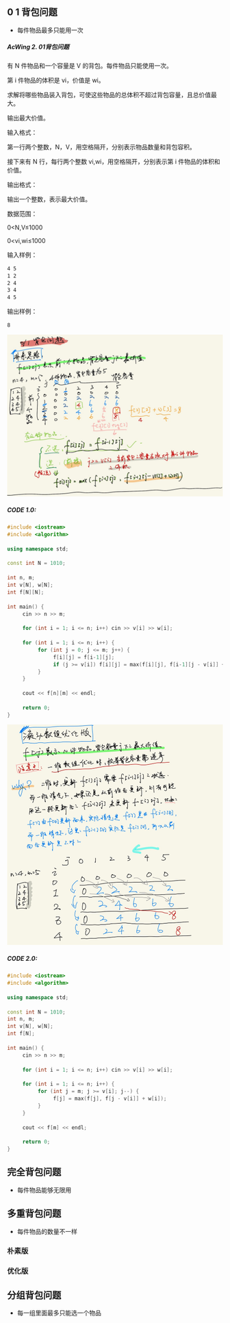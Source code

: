 ## 0 1 背包问题



- 每件物品最多只能用一次



##### AcWing 2. 01背包问题

有 N 件物品和一个容量是 V 的背包。每件物品只能使用一次。

第 i 件物品的体积是 vi，价值是 wi。

求解将哪些物品装入背包，可使这些物品的总体积不超过背包容量，且总价值最大。

输出最大价值。

输入格式：

第一行两个整数，N，V，用空格隔开，分别表示物品数量和背包容积。

接下来有 N 行，每行两个整数 vi,wi，用空格隔开，分别表示第 i 件物品的体积和价值。

输出格式：

输出一个整数，表示最大价值。

数据范围：

0<N,V≤1000

0<vi,wi≤1000

输入样例：

```markdown
4 5
1 2
2 4
3 4
4 5
```

输出样例：

```markdown
8
```



![朴素思路](./picture/0-1背包问题朴素思路.jpg)



##### CODE 1.0:

```c++
#include <iostream>
#include <algorithm>

using namespace std;

const int N = 1010;

int n, m;
int v[N], w[N];
int f[N][N];

int main() {
     cin >> n >> m;
     
     for (int i = 1; i <= n; i++) cin >> v[i] >> w[i];
     
     for (int i = 1; i <= n; i++) {
          for (int j = 0; j <= m; j++) {
               f[i][j] = f[i-1][j];
               if (j >= v[i]) f[i][j] = max(f[i][j], f[i-1][j - v[i]] + w[i]); 
          }
     }
     
     cout << f[n][m] << endl;
     
     return 0;
}
```





![朴素思路](./picture/0-1背包问题滚动数组优化.jpg)



##### CODE 2.0:

```c++
#include <iostream>
#include <algorithm>

using namespace std;

const int N = 1010;
int n, m;
int v[N], w[N];
int f[N];

int main() {
     cin >> n >> m;
     
     for (int i = 1; i <= n; i++) cin >> v[i] >> w[i];
     
     for (int i = 1; i <= n; i++) {
          for (int j = m; j >= v[i]; j--) {
               f[j] = max(f[j], f[j - v[i]] + w[i]);
          }
     }
     
     cout << f[m] << endl;
     
     return 0;
}
```





## 完全背包问题





- 每件物品能够无限用









## 多重背包问题



- 每件物品的数量不一样



### 朴素版









### 优化版







## 分组背包问题



- 每一组里面最多只能选一个物品





